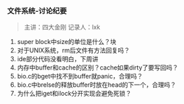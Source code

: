 ### 文件系统-讨论纪要

> 主讲：四大金刚 记录人：lxk

1. super block中size的单位是什么？块
2. 对于UNIX系统，rm后文件有方法回复吗？
3. ide部分代码没看明白，下周讲
4. 内存中buffer和cache的区别？cache如果dirty了要写回吗？
5. bio.c的bget中找不到buffer就panic，合理吗？
6. bio.c中brelse的释放buffer时放在head的下一个，合理吗？
7. 为什么把iget和ilock分开实现会避免死锁？